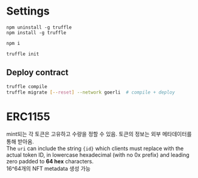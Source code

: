 # Settings

```
npm uninstall -g truffle
npm install -g truffle

npm i

truffle init

```

## Deploy contract
```bash
truffle compile
truffle migrate [--reset] --network goerli  # compile + deploy
```

# ERC1155

mint되는 각 토큰은 고유하고 수량을 정할 수 있음. 토큰의 정보는 외부 메타데이터를 통해 받아옴.  
The `uri` can include the string `{id}` which clients must replace with the actual token ID, in lowercase hexadecimal (with no 0x prefix) and leading zero padded to **64 hex** characters.  
16^64개의 NFT metadata 생성 가능